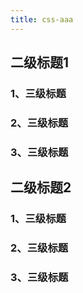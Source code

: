 ```yaml
---
title: css-aaa
--- 
```


## 二级标题1

### 1、三级标题

### 2、三级标题

### 3、三级标题

## 二级标题2

### 1、三级标题

### 2、三级标题

### 3、三级标题
